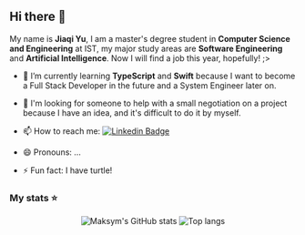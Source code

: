 ## Hi there 👋

My name is **Jiaqi Yu**, I am a master's degree student in **Computer Science and Engineering** at IST,  my major study areas are **Software Engineering** and **Artificial Intelligence**. Now I will find a job this year, hopefully! ;>

<!--- 🔭 I’m currently working on some full stack project-->
- 🌱 I’m currently learning **TypeScript** and **Swift** because I want to become a Full Stack Developer in the future and a System Engineer later on.
- 🤔 I'm looking for someone to help with a small negotiation on a project because I have an idea, and it's difficult to do it by myself.

- 📫 How to reach me: [![Linkedin Badge](https://image-url-for-linkedin-icon)](https://www.linkedin.com/in/jiaqi-yu-sun/)
- 😄 Pronouns: ...
- ⚡ Fun fact: I have turtle!

### My stats ⭐

<div align="center">
<img alt="Maksym's GitHub stats" src="https://github-readme-stats.vercel.app/api?username=jiaqiyusun&show_icons=true&theme=transparent"/>
<img alt="Top langs" src="https://github-readme-stats.vercel.app/api/top-langs/?username=jiaqiyusun&layout=compact&&langs_count=8"/>
</div>
